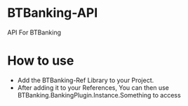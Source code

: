 # BTBanking-API
API For BTBanking

# How to use
- Add the BTBanking-Ref Library to your Project.
- After adding it to your References, You can then use BTBanking.BankingPlugin.Instance.Something to access
